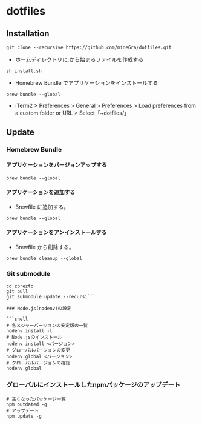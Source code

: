 # dotfiles

## Installation

```shell
git clone --recursive https://github.com/mine6ra/dotfiles.git
```

- ホームディレクトリに.から始まるファイルを作成する

```shell
sh install.sh
```

- Homebrew Bundle でアプリケーションをインストールする

```shell
brew bundle --global
```

- iTerm2 > Preferences > General > Preferences > Load preferences from a custom folder or URL > Select「~dotfiles/」

## Update

### Homebrew Bundle

#### アプリケーションをバージョンアップする

```shell
brew bundle --global
```

#### アプリケーションを追加する

- Brewfile に追加する。

```shell
brew bundle --global
```

#### アプリケーションをアンインストールする

- Brewfile から削除する。

```shell
brew bundle cleanup --global
```

### Git submodule

```shell
cd zprezto
git pull
git submodule update --recursi```

### Node.js(nodenv)の設定

```shell
# 各メジャーバージョンの安定版の一覧
nodenv install -l
# Node.jsのインストール
nodenv install <バージョン>
# グローバルバージョンの変更
nodenv global <バージョン>
# グローバルバージョンの確認
nodenv global
```

### グローバルにインストールしたnpmパッケージのアップデート

```shell
# 古くなったパッケージ一覧
npm outdated -g
# アップデート
npm update -g
```
